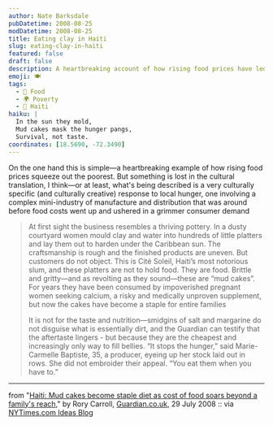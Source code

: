 ```yaml
---
author: Nate Barksdale
pubDatetime: 2008-08-25
modDatetime: 2008-08-25
title: Eating clay in Haiti
slug: eating-clay-in-haiti
featured: false
draft: false
description: A heartbreaking account of how rising food prices have led to the rise of "mud cakes" in Haiti, a troubling yet culturally significant response to hunger.
emoji: 🍽️
tags:
  - 🍞 Food
  - 🌍 Poverty
  - 🍂 Haiti
haiku: |
  In the sun they mold,  
  Mud cakes mask the hunger pangs,  
  Survival, not taste.
coordinates: [18.5690, -72.3490]
---
```


On the one hand this is simple—a heartbreaking example of how rising food prices squeeze out the poorest. But something is lost in the cultural translation, I think—or at least, what's being described is a very culturally specific (and culturally creative) response to local hunger, one involving a complex mini-industry of manufacture and distribution that was around before food costs went up and ushered in a grimmer consumer demand

> At first sight the business resembles a thriving pottery. In a dusty courtyard women mould clay and water into hundreds of little platters and lay them out to harden under the Caribbean sun. The craftsmanship is rough and the finished products are uneven. But customers do not object. This is Cité Soleil, Haiti’s most notorious slum, and these platters are not to hold food. They are food. Brittle and gritty—and as revolting as they sound—these are “mud cakes”. For years they have been consumed by impoverished pregnant women seeking calcium, a risky and medically unproven supplement, but now the cakes have become a staple for entire families
>
> It is not for the taste and nutrition—smidgins of salt and margarine do not disguise what is essentially dirt, and the Guardian can testify that the aftertaste lingers - but because they are the cheapest and increasingly only way to fill bellies. “It stops the hunger,” said Marie-Carmelle Baptiste, 35, a producer, eyeing up her stock laid out in rows. She did not embroider their appeal. “You eat them when you have to.”

---

from "[Haiti: Mud cakes become staple diet as cost of food soars beyond a family's reach](http://www.guardian.co.uk/world/2008/jul/29/food.internationalaidanddevelopment)," by Rory Carroll, [Guardian.co.uk](http://www.guardian.co.uk/), 29 July 2008 :: via [NYTimes.com Ideas Blog](http://ideas.blogs.nytimes.com/2008/08/25/haitis-mud-cakes/)
